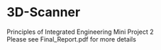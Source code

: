 # 3D-Scanner
Principles of Integrated Engineering Mini Project 2  
Please see Final_Report.pdf for more details
